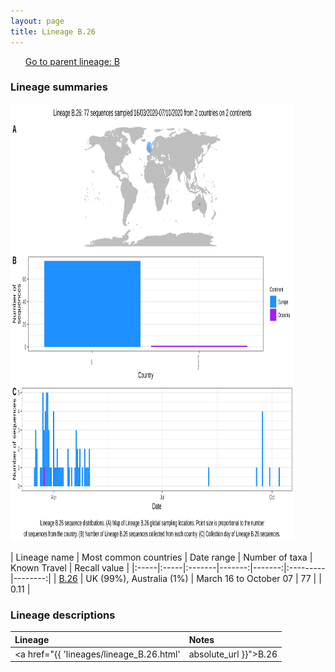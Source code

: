 ```yaml
---
layout: page
title: Lineage B.26
---
```




<p>
<ul class="actions small">
	 <a href="{{ 'lineages/lineage_B.html' | absolute_url }}" class="button special fit">Go to parent lineage: B</a>
</ul>
</p>
<h3> Lineage summaries</h3>

<img src="../assets/images/B.26.svg" alt="B.26 lineage summary figure" width="90%" height="700px" />


| Lineage name | Most common countries | Date range | Number of taxa | Known Travel | Recall value |
|:-----|:-----|:-------|-------:|-------:|:---------|--------:|
| <a href="{{ 'lineages/lineage_B.26.html' | absolute_url }}">B.26</a> | UK (99%), Australia (1%) | March 16 to October 07 | 77 |  | 0.11 |

<h3>Lineage descriptions</h3>

| Lineage | Notes |
|:-----|:-----|
| <a href="{{ 'lineages/lineage_B.26.html' | absolute_url }}">B.26</a> | Scottish lineage |


